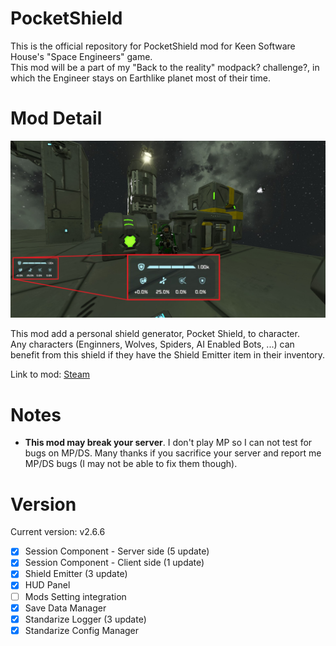 # PocketShield
This is the official repository for PocketShield mod for Keen Software House's "Space Engineers" game.\
This mod will be a part of my "Back to the reality" modpack? challenge?, in which the Engineer stays on Earthlike planet most of their time.

# Mod Detail
![Thumbnail](thumb.jpg)

This mod add a personal shield generator, Pocket Shield, to character.\
Any characters (Enginners, Wolves, Spiders, AI Enabled Bots, ...) can benefit from this shield if they have the Shield Emitter item in their inventory.

Link to mod: [Steam](https://steamcommunity.com/sharedfiles/filedetails/?id=2656470280)

# Notes
- **This mod may break your server**. I don't play MP so I can not test for bugs on MP/DS. Many thanks if you sacrifice your server and report me MP/DS bugs (I may not be able to fix them though).

# Version
Current version: v2.6.6
- [x] Session Component - Server side (5 update)
- [x] Session Component - Client side (1 update)
- [x] Shield Emitter (3 update)
- [x] HUD Panel
- [ ] Mods Setting integration
- [x] Save Data Manager
- [x] Standarize Logger (3 update)
- [x] Standarize Config Manager
